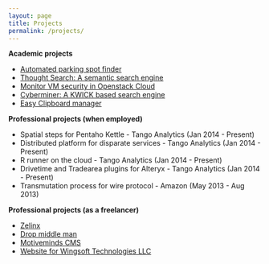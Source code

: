 ```yaml
---
layout: page
title: Projects
permalink: /projects/
---
```

**Academic projects**

* [Automated parking spot finder](/projects/automated-parking-spot-finder/)
* [Thought Search: A semantic search engine](/projects/thought-search/)
* [Monitor VM security in Openstack Cloud](/projects/monitor-vm-security-openstack-cloud/)
* [Cyberminer: A KWICK based search engine](/projects/cyberminer/)
* [Easy Clipboard manager](/projects/easy-clipboard-manager/)

**Professional projects (when employed)**

* Spatial steps for Pentaho Kettle - Tango Analytics (Jan 2014 - Present)
* Distributed platform for disparate services - Tango Analytics (Jan 2014 - Present)
* R runner on the cloud - Tango Analytics (Jan 2014 - Present)
* Drivetime and Tradearea plugins for Alteryx - Tango Analytics (Jan 2014 - Present)
* Transmutation process for wire protocol - Amazon (May 2013 - Aug 2013)

**Professional projects (as a freelancer)**

* [Zelinx](https://zelinx.com)
* [Drop middle man](http://dropmiddleman.com)
* [Motiveminds CMS](http://motiveminds.com)
* [Website for Wingsoft Technologies LLC](http://www.wingsofttechnology.com/)